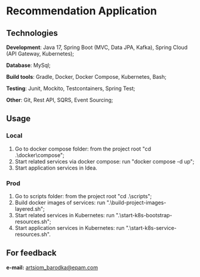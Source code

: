 # Recommendation Application

## Technologies

**Development**: Java 17, Spring Boot (MVC, Data JPA, Kafka), Spring Cloud (API Gateway, Kubernetes);

**Database**: MySql;

**Build tools**: Gradle, Docker, Docker Compose, Kubernetes, Bash;

**Testing**: Junit, Mockito, Testcontainers, Spring Test;

**Other**: Git, Rest API, SQRS, Event Sourcing;

## Usage

### Local

1) Go to docker compose folder: from the project root "cd .\docker\compose";
3) Start related services via docker compose: run "docker compose -d up";
4) Start application services in Idea.

### Prod

1) Go to scripts folder: from the project root "cd .\scripts";
2) Build docker images of services: run ".\build-project-images-layered.sh";
3) Start related services in Kubernetes: run ".\start-k8s-bootstrap-resources.sh";
4) Start application services in Kubernetes: run ".\start-k8s-service-resources.sh".

## For feedback
**e-mail:** artsiom_barodka@epam.com     

